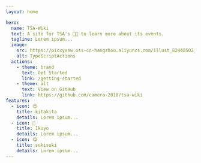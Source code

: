 ```yaml
---
layout: home

hero:
  name: TSA-Wiki
  text: A site for TSA's 💫😡 to learn more about its events.
  tagline: Lorem ipsum...
  image:
    src: https://picxyxsw.oss-cn-hangzhou.aliyuncs.com/illust_82448502_20220605_001856.jpg
    alt: TypeScriptActions
  actions:
    - theme: brand
      text: Get Started
      link: /getting-started
    - theme: alt
      text: View on GitHub
      link: https://github.com/camera-2018/tsa-wiki
features:
  - icon: 😍
    title: kitakita
    details: Lorem ipsum...
  - icon: 🥰
    title: Ikuyo
    details: Lorem ipsum...
  - icon: 😋
    title: sukisuki
    details: Lorem ipsum...
---
```

